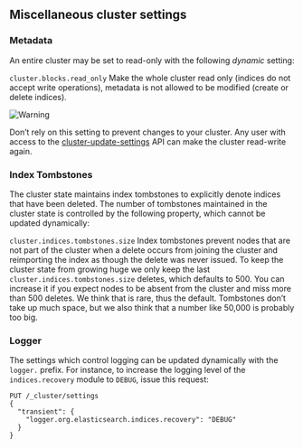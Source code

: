 ## Miscellaneous cluster settings

### Metadata

An entire cluster may be set to read-only with the following _dynamic_ setting:

`cluster.blocks.read_only`
     Make the whole cluster read only (indices do not accept write operations), metadata is not allowed to be modified (create or delete indices). 

![Warning](https://www.elastic.co/guide/en/elasticsearch/reference/current/images/icons/warning.png)

Don’t rely on this setting to prevent changes to your cluster. Any user with access to the [cluster-update-settings](cluster-update-settings.html) API can make the cluster read-write again.

### Index Tombstones

The cluster state maintains index tombstones to explicitly denote indices that have been deleted. The number of tombstones maintained in the cluster state is controlled by the following property, which cannot be updated dynamically:

`cluster.indices.tombstones.size`
     Index tombstones prevent nodes that are not part of the cluster when a delete occurs from joining the cluster and reimporting the index as though the delete was never issued. To keep the cluster state from growing huge we only keep the last `cluster.indices.tombstones.size` deletes, which defaults to 500. You can increase it if you expect nodes to be absent from the cluster and miss more than 500 deletes. We think that is rare, thus the default. Tombstones don’t take up much space, but we also think that a number like 50,000 is probably too big. 

### Logger

The settings which control logging can be updated dynamically with the `logger.` prefix. For instance, to increase the logging level of the `indices.recovery` module to `DEBUG`, issue this request:
    
    
    PUT /_cluster/settings
    {
      "transient": {
        "logger.org.elasticsearch.indices.recovery": "DEBUG"
      }
    }
